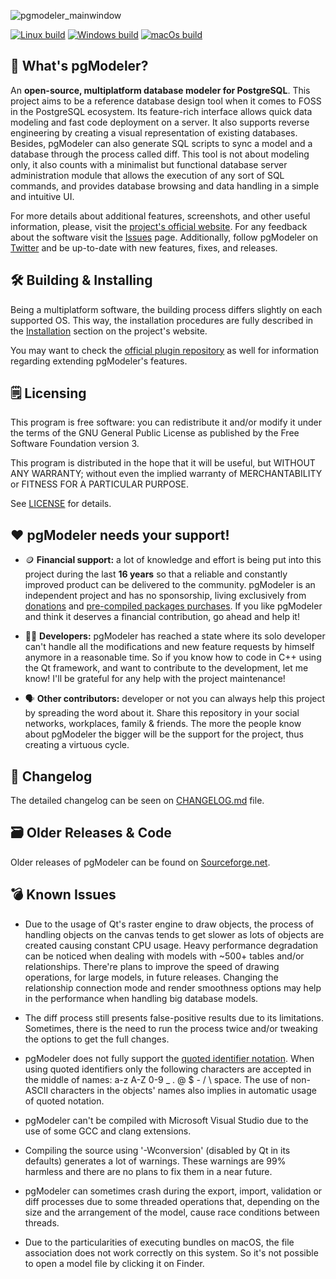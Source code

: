 ![pgmodeler_mainwindow](https://user-images.githubusercontent.com/2205476/213446508-9bd549b3-ee7f-476d-9249-f537c31fce04.png)


[![Linux build](https://github.com/pgmodeler/pgmodeler/workflows/Linux%20build/badge.svg)](https://github.com/pgmodeler/pgmodeler/actions?query=workflow%3A%22Linux+build%22)
[![Windows build](https://github.com/pgmodeler/pgmodeler/workflows/Windows%20build/badge.svg)](https://github.com/pgmodeler/pgmodeler/actions?query=workflow%3A%22Windows+build%22)
[![macOs build](https://github.com/pgmodeler/pgmodeler/workflows/macOs%20build/badge.svg)](https://github.com/pgmodeler/pgmodeler/actions?query=workflow%3A%22macOs+build%22)

:rocket: What's pgModeler?
------------

An **open-source, multiplatform database modeler for PostgreSQL**. This project aims to be a reference database design tool when it comes to FOSS in the PostgreSQL ecosystem.
Its feature-rich interface allows quick data modeling and fast code deployment on a server. It also supports reverse engineering by creating a visual representation of existing databases. Besides, pgModeler can also generate SQL scripts to sync a model and a database through the process called diff.
This tool is not about modeling only, it also counts with a minimalist but functional database server administration module that allows the execution of any sort of SQL commands, and provides database browsing and data handling in a simple and intuitive UI.

For more details about additional features, screenshots, and other useful information, please, visit the [project's official website](https://pgmodeler.io). For any feedback about the software visit the [Issues](https://github.com/pgmodeler/pgmodeler/issues) page. Additionally, follow pgModeler on [Twitter](https://twitter.com/pgmodeler) and be up-to-date with new features, fixes, and releases.

:hammer_and_wrench: Building & Installing
----------------------

Being a multiplatform software, the building process differs slightly on each supported OS. This way, the installation procedures are fully described in the [Installation](https://www.pgmodeler.io/support/installation) section on the project's website.

You may want to check the [official plugin repository](https://github.com/pgmodeler/plugins) as well for information regarding extending pgModeler's features.

:spiral_notepad: Licensing
---------

This program is free software: you can redistribute it and/or modify it under the terms of the GNU General Public License as published by the Free Software Foundation version 3.

This program is distributed in the hope that it will be useful, but WITHOUT ANY WARRANTY; without even the implied warranty of MERCHANTABILITY or FITNESS FOR A PARTICULAR PURPOSE.

See [LICENSE](https://github.com/pgmodeler/pgmodeler/blob/master/LICENSE) for details.

:heart: pgModeler needs your support!
-------------------

* :coin: **Financial support:** a lot of knowledge and effort is being put into this project during the last **16 years** so that a reliable and constantly improved product can be delivered to the community. pgModeler is an independent project and has no sponsorship, living exclusively from [donations](https://pgmodeler.io/#donationForm) and [pre-compiled packages purchases](http://www.pgmodeler.io/purchase). If you like pgModeler and think it deserves a financial contribution, go ahead and help it!

* :man_technologist: **Developers:** pgModeler has reached a state where its solo developer can't handle all the modifications and new feature requests by himself anymore in a reasonable time. So if you know how to code in C++ using the Qt framework, and want to contribute to the development, let me know! I'll be grateful for any help with the project maintenance!

* :speaking_head: **Other contributors:** developer or not you can always help this project by spreading the word about it. Share this repository in your social networks, workplaces, family & friends. The more the people know about pgModeler the bigger will be the support for the project, thus creating a virtuous cycle.

:bookmark_tabs: Changelog
----------

The detailed changelog can be seen on [CHANGELOG.md](https://github.com/pgmodeler/pgmodeler/blob/master/CHANGELOG.md) file.

:card_file_box: Older Releases & Code
-------------------

Older releases of pgModeler can be found on [Sourceforge.net](http://sourceforge.net/projects/pgmodeler).

:bomb: Known Issues
-----------

* Due to the usage of Qt's raster engine to draw objects, the process of handling objects on the canvas tends to get slower as lots of objects are created causing constant CPU usage. Heavy performance degradation can be noticed when dealing with models with ~500+ tables and/or relationships. There're plans to improve the speed of drawing operations, for large models, in future releases. Changing the relationship connection mode and render smoothness options may help in the performance when handling big database models.
 
* The diff process still presents false-positive results due to its limitations. Sometimes, there is the need to run the process twice and/or tweaking the options to get the full changes.

* pgModeler does not fully support the [quoted identifier notation](http://www.postgresql.org/docs/current/static/sql-syntax-lexical.html#SQL-SYNTAX-IDENTIFIERS). When using quoted identifiers only the following characters are accepted in the middle of names: a-z A-Z 0-9 _ . @ $ - / \ space. The use of non-ASCII characters in the objects' names also implies in automatic usage of quoted notation.

* pgModeler can't be compiled with Microsoft Visual Studio due to the use of some GCC and clang extensions.

* Compiling the source using '-Wconversion' (disabled by Qt in its defaults) generates a lot of warnings. These warnings are 99% harmless and there are no plans to fix them in a near future.

* pgModeler can sometimes crash during the export, import, validation or diff processes due to some threaded operations that, depending on the size and the arrangement of the model, cause race conditions between threads. 

* Due to the particularities of executing bundles on macOS, the file association does not work correctly on this system. So it's not possible to open a model file by clicking it on Finder.
